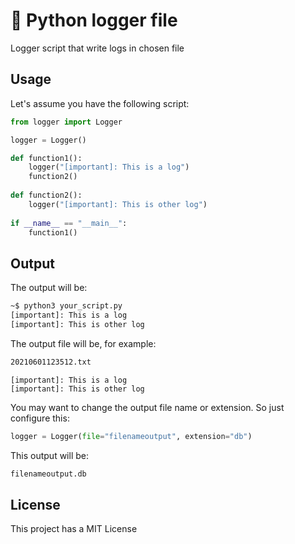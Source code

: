 # 🐍 Python logger file
Logger script that write logs in chosen file

##  Usage
Let's assume you have the following script:

```py
from logger import Logger

logger = Logger()

def function1():
    logger("[important]: This is a log")
    function2()
	
def function2():
    logger("[important]: This is other log")
	
if __name__ == "__main__":
    function1()
```

## Output
The output will be:
```sh
~$ python3 your_script.py
[important]: This is a log
[important]: This is other log
```

The output file will be, for example:
```sh
20210601123512.txt
```
```
[important]: This is a log
[important]: This is other log
```

You may want to change the output file name or extension. So just configure this:

```py
logger = Logger(file="filenameoutput", extension="db")
```

This output will be:
```sh
filenameoutput.db
```

## License
This project has a MIT License
